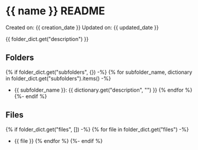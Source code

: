 # {{ name }} README

Created on: {{ creation_date }}
Updated on: {{ updated_date }}

{{ folder_dict.get("description") }}

## Folders

{% if folder_dict.get("subfolders", {}) -%}
{% for subfolder_name, dictionary in folder_dict.get("subfolders").items() -%}

- {{ subfolder_name }}: {{ dictionary.get("description", "") }}
{% endfor %}
{%- endif %}

## Files

{% if folder_dict.get("files", []) -%}
{% for file in folder_dict.get("files") -%}

- {{ file }}
{% endfor %}
{%- endif %}
